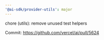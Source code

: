 ```yaml
---
'@ai-sdk/provider-utils': major
---
```


chore (utils): remove unused test helpers

Commit: https://github.com/vercel/ai/pull/5624
